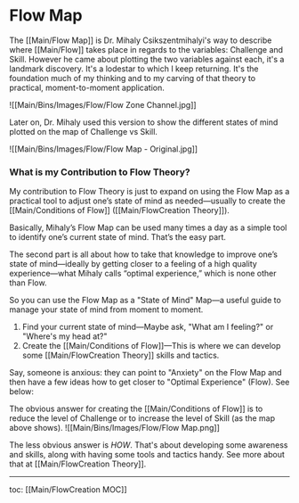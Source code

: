 # Flow Map
The [[Main/Flow Map]] is Dr. Mihaly Csikszentmihalyi's way to describe where [[Main/Flow]] takes place in regards to the variables: Challenge and Skill. However he came about plotting the two variables against each, it's a landmark discovery. It's a lodestar to which I keep returning. It's the foundation much of my thinking and to my carving of that theory to practical, moment-to-moment application.

![[Main/Bins/Images/Flow/Flow Zone Channel.jpg]]

Later on, Dr. Mihaly used this version to show the different states of mind plotted on the map of Challenge vs Skill.

![[Main/Bins/Images/Flow/Flow Map - Original.jpg]]

### What is my Contribution to Flow Theory?

My contribution to Flow Theory is just to expand on using the Flow Map as a practical tool to adjust one’s state of mind as needed—usually to create the [[Main/Conditions of Flow]] ([[Main/FlowCreation Theory]]).

Basically, Mihaly’s Flow Map can be used many times a day as a simple tool to identify one’s current state of mind. That’s the easy part.

The second part is all about how to take that knowledge to improve one’s state of mind—ideally by getting closer to a feeling of a high quality experience—what Mihaly calls “optimal experience,” which is none other than Flow.

So you can use the Flow Map as a "State of Mind" Map—a useful guide to manage your state of mind from moment to moment.

1. Find your current state of mind—Maybe ask, "What am I feeling?" or "Where's my head at?"
2. Create the [[Main/Conditions of Flow]]—This is where we can develop some [[Main/FlowCreation Theory]] skills and tactics. 

Say, someone is anxious: they can point to "Anxiety" on the Flow Map and then have a few ideas how to get closer to "Optimal Experience" (Flow). See below:

The obvious answer for creating the [[Main/Conditions of Flow]] is to reduce the level of Challenge or to increase the level of Skill (as the map above shows).
![[Main/Bins/Images/Flow/Flow Map.png]]

The less obvious answer is *HOW*. That's about developing some awareness and skills, along with having some tools and tactics handy. See more about that at [[Main/FlowCreation Theory]]. 

---
toc: [[Main/FlowCreation MOC]]
